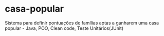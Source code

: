 # casa-popular
Sistema para definir pontuações de famílias aptas a ganharem uma casa popular - Java, POO, Clean code, Teste Unitários(JUnit)
